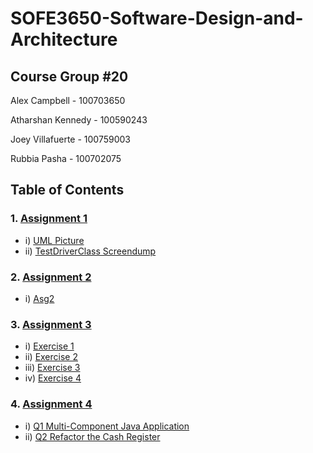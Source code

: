 # SOFE3650-Software-Design-and-Architecture
## Course Group #20

Alex Campbell - 100703650

Atharshan Kennedy - 100590243

Joey Villafuerte - 100759003

Rubbia Pasha - 100702075


## Table of Contents


### 1. [Assignment 1](https://github.com/JoeyVillafuerte/SOFE3650-Software-Design-and-Architecture/tree/main/Assignment%201%20-%20Design%20Patterns)
* i) [UML Picture](https://github.com/JoeyVillafuerte/SOFE3650-Software-Design-and-Architecture/blob/main/Assignment%201%20-%20Design%20Patterns/BottleFactory%20UML.png)
* ii) [TestDriverClass Screendump](https://github.com/JoeyVillafuerte/SOFE3650-Software-Design-and-Architecture/blob/main/Assignment%201%20-%20Design%20Patterns/TestDriverClass%20Screendump.png)

### 2. [Assignment 2](https://github.com/JoeyVillafuerte/SOFE3650-Software-Design-and-Architecture/tree/main/Assignment%202%20-%20Software%20Architecture%20Modelling)
* i) [Asg2](https://github.com/JoeyVillafuerte/SOFE3650-Software-Design-and-Architecture/blob/main/Assignment%202%20-%20Software%20Architecture%20Modelling/Assignment%202%20-%20Software%20Architecture%20Modelling.pdf)

### 3. [Assignment 3](https://github.com/JoeyVillafuerte/SOFE3650-Software-Design-and-Architecture/tree/main/Assignment%203%20-%20Architecture%20Patterns)
* i) [Exercise 1](https://github.com/JoeyVillafuerte/SOFE3650-Software-Design-and-Architecture/tree/main/Assignment%203%20-%20Architecture%20Patterns/Exercise%201)
* ii) [Exercise 2](https://github.com/JoeyVillafuerte/SOFE3650-Software-Design-and-Architecture/tree/main/Assignment%203%20-%20Architecture%20Patterns/Exercise%202)
* iii) [Exercise 3](https://github.com/JoeyVillafuerte/SOFE3650-Software-Design-and-Architecture/tree/main/Assignment%203%20-%20Architecture%20Patterns/Exercise%203)
* iv) [Exercise 4](https://github.com/JoeyVillafuerte/SOFE3650-Software-Design-and-Architecture/tree/main/Assignment%203%20-%20Architecture%20Patterns/Exercise%204)

### 4. [Assignment 4](https://github.com/JoeyVillafuerte/SOFE3650-Software-Design-and-Architecture/tree/main/Assignment%204%20-%20%20Maven%20and%20NetBeans)
* i) [Q1 Multi-Component Java Application](https://github.com/JoeyVillafuerte/SOFE3650-Software-Design-and-Architecture/tree/main/Assignment%204%20-%20%20Maven%20and%20NetBeans/Q1)
* ii) [Q2 Refactor the Cash Register](https://github.com/JoeyVillafuerte/SOFE3650-Software-Design-and-Architecture/tree/main/Assignment%204%20-%20%20Maven%20and%20NetBeans/Q2)
